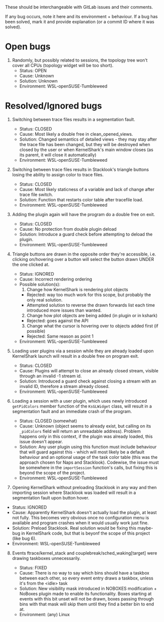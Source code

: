 These should be interchangeable with GitLab issues and their comments.

If any bug occurs, note it here and its environment + behaviour.
If a bug has been solved, mark it and provide explanation (or a commit ID where it was solved).

# Open bugs

1. Randomly, but possibly related to sessions, the topology tree won't cover all CPUs (topology widget will be too short).
   - Status: OPEN
   - Cause: Unknown
   - Solution: Unknown
   - Environment: WSL-openSUSE-Tumbleweed 

# Resolved/Ignored bugs

1. Switching between trace files results in a segmentation fault.

   - Status: CLOSED
   - Cause: Most likely a double free in clean_opened_views.
   - Solution: Changed semantics of detailed views - they may
     stay after the trace file has been changed, but they will
     be destroyed when closed by the user or when KernelShark's
     main window closes (as its parent, it will close it
     automatically)
   - Environment: WSL-openSUSE-Tumbleweed

2. Switching between trace files results in Stacklook's triangle buttons
   losing the ability to assign color to trace files.

   - Status: CLOSED
   - Cause: Most likely staticness of a variable and lack of change after trace file switch.
   - Solution: Function that restarts color table after tracefile load.
   - Environment: WSL-openSUSE-Tumbleweed

3. Adding the plugin again will have the program do a double free on exit.

   - Status: CLOSED
   - Cause: No protection from double plugin deload
   - Solution: Introduce a guard check before attempting to deload the plugin.
   - Environment: WSL-openSUSE-Tumbleweed

4. Triangle buttons are drawn in the opposite order they're accessible, i.e.
   clicking on/hovering over a button will select the button drawn UNDER the one
   clicked at.

   - Status: IGNORED
   - Cause: Incorrect rendering ordering
   - Possible solution(s):
     1. Change how KernelShark is rendering plot objects
     - Rejected: way too much work for this scope, but probably the only real solution.
     - Attempted solution to reverse the drawn forwards list each time introduced more issues than wanted.
     2. Change how plot objects are being added (in plugin or in kshark)
     - Rejected: goes against the API
     3. Change what the cursor is hovering over to objects added first (if possible)
     - Rejected: Same reason as point 1
   - Environment: WSL-openSUSE-Tumbleweed

5. Loading user plugins via a session while they are already loaded upon KernelShark launch will result
   in a double free on program exit.

   - Status: CLOSED
   - Cause: Plugins will attempt to close an already closed stream, visible through an invalid -1 stream id.
   - Solution: Introduced a guard check against closing a stream with an invalid ID, therefore a stream already closed.
   - Environment: WSL-openSUSE-Tumbleweed

6. Loading a session with a user plugin, which uses newly introduced `getPidColors` member function of the
   `KsGLWidget` class, will result in a segmentation fault and an immediate crash of the program.

   - Status: CLOSED (somewhat)
   - Cause: Unknown (object seems to already exist, but calling on its `_pidColors` field will return an unreadable
     address). Problem happens only in this context, if the plugin was already loaded, this issue doesn't appear.
   - Solution: Any user plugin using this function must include behaviour that will guard against this - which will
     most likely be a default behaviour and an optional usage of the task color table (this was the approach chosen
     for Naps and Stacklook). Codewise, the issue must be somewhere in the `importSession` function's calls, but fixing
     this is beyond the scope of the project.
   - Environment: WSL-openSUSE-Tumbleweed

7. Opening KernelShark without preloading Stacklook in any way and then importing
   session where Stacklook was loaded will result in a segmentation fault upon button
   hover.

- Status: IGNORED
- Cause: Apparently KernelShark doesn't actually load the plugin, at least not fully.
  This becomes very obvious once no configuration menu is available and program crashes when it would usually
  work just fine.
- Solution: Preload Stacklook. Real solution would be fixing this maybe-bug in KernelShark code, but that is
  beyonf the scope of this project (like bug 6).
- Environment: WSL-openSUSE-Tumbleweed

8.  Events ftrace/kernel_stack and couplebreak/sched_waking\[target\] were drawing
    taskboxes unnecessarily.

    - Status: FIXED
    - Cause: There is no way to say which bins should have a taskbox between each
      other, so every event entry draws a taskbox, unless it's from the \<idle\> task
    - Solution: New visibility mask introduced in NOBOXES modification + NoBoxes plugin
      made to enable its functionality. Boxes starting at events with this bit unset will
      not be drawn, boxes passing through bins with that mask will skip them until they find
      a better bin to end at.
    - Environment: (any) Linux

